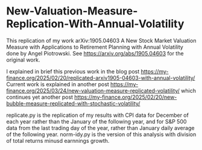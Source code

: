 # New-Valuation-Measure-Replication-With-Annual-Volatility
This replication of my work arXiv:1905.04603 A New Stock Market Valuation Measure with Applications to Retirement Planning with Annual Volatility done by Angel Piotrowski. See https://arxiv.org/abs/1905.04603 for the original work. 

I explained in brief this previous work in the blog post https://my-finance.org/2025/02/20/replicated-arxiv1905-04603-with-annual-volatility/ Current work is explained in another post https://my-finance.org/2025/03/24/new-valuation-measure-replicated-volatility/ which continues yet another post https://my-finance.org/2025/02/20/new-bubble-measure-replicated-with-stochastic-volatility/

replicate.py is the replication of my results with CPI data for December of each year rather than the January of the following year, and for S&P 500 data from the last trading day of the year, rather than January daily average of the following year. norm-idy.py is the version of this analysis with division of total returns minusd earnnings growth.


